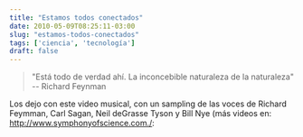 ```yaml
---
title: "Estamos todos conectados"
date: 2010-05-09T08:25:11-03:00
slug: "estamos-todos-conectados"
tags: ['ciencia', 'tecnología']
draft: false
---
```


> "Está todo de verdad ahí. La inconcebible naturaleza de la naturaleza" -- Richard Feynman

Los dejo con este video musical, con un sampling de las voces de Richard
Feymman, Carl Sagan, Neil deGrasse Tyson y Bill Nye (más videos en:
<http://www.symphonyofscience.com./>:
